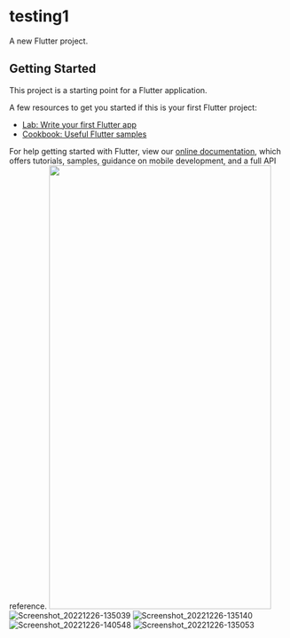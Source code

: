 # testing1

A new Flutter project.

## Getting Started

This project is a starting point for a Flutter application.

A few resources to get you started if this is your first Flutter project:

- [Lab: Write your first Flutter app](https://flutter.dev/docs/get-started/codelab)
- [Cookbook: Useful Flutter samples](https://flutter.dev/docs/cookbook)

For help getting started with Flutter, view our
[online documentation](https://flutter.dev/docs), which offers tutorials,
samples, guidance on mobile development, and a full API reference.
<img src="https://user-images.githubusercontent.com/91159994/209622578-f80bc88f-396a-442e-bc14-7e478c61cb9c.jpg" width="400" height="800" />
![Screenshot_20221226-135039](https://user-images.githubusercontent.com/91159994/209622586-d3bb1ebe-f485-4f3c-9809-306de939a33a.jpg)
![Screenshot_20221226-135140](https://user-images.githubusercontent.com/91159994/209622590-3300df6d-7629-403d-85a0-66190f28222d.jpg)
![Screenshot_20221226-140548](https://user-images.githubusercontent.com/91159994/209622591-0580b6ea-a7bc-49a9-a1e7-e2fcfe5a154d.jpg)
![Screenshot_20221226-135053](https://user-images.githubusercontent.com/91159994/209622593-cb5e1f82-530e-4be1-9b20-10adfce79d3b.jpg)
